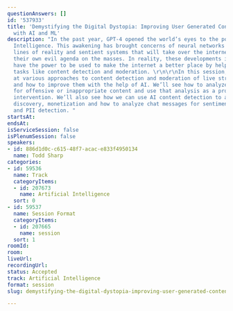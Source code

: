 ```yaml
---
questionAnswers: []
id: '537933'
title: 'Demystifying the Digital Dystopia: Improving User Generated Content Platforms
  with AI and ML'
description: "In the past year, GPT-4 opened the world’s eyes to the power of Artificial
  Intelligence. This awakening has brought concerns of neural networks that blur the
  lines of reality and sentient systems that will take over the internet and push
  their own evil agenda on the masses. In reality, these developments in AI technology
  have the power to be used to make the internet a better place by helping with mundane
  tasks like content detection and moderation. \r\n\r\nIn this session, we’ll look
  at various approaches to content detection and moderation of live streaming platforms,
  and how to improve them with the help of AI. We’ll see how to analyze live streams
  for offensive or inappropriate content and use that analysis as a prompt for moderator
  intervention. We’ll also see how we can use AI content detection to assist in stream
  discovery, monetization and how to analyze chat messages for sentiment analysis
  and PII detection. "
startsAt: 
endsAt: 
isServiceSession: false
isPlenumSession: false
speakers:
- id: 886d1d0c-c615-48f7-acac-e833f4950134
  name: Todd Sharp
categories:
- id: 59536
  name: Track
  categoryItems:
  - id: 207673
    name: Artificial Intelligence
  sort: 0
- id: 59537
  name: Session Format
  categoryItems:
  - id: 207665
    name: session
  sort: 1
roomId: 
room: 
liveUrl: 
recordingUrl: 
status: Accepted
track: Artificial Intelligence
format: session
slug: demystifying-the-digital-dystopia-improving-user-generated-content-platforms-with-ai-and-ml

---
```

